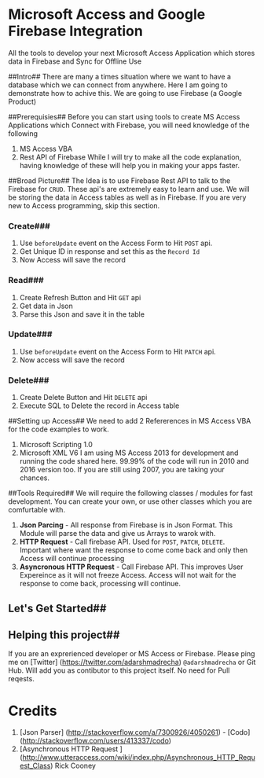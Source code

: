 # Microsoft Access and Google Firebase Integration
All the tools to develop your next Microsoft Access Application which stores data in Firebase and Sync for Offline Use

##Intro##
There are many a times situation where we want to have a database which we can connect from anywhere. Here I am going to demonstrate how to achive this. We are going to use Firebase (a Google Product)

##Prerequisies##
Before you can start using tools to create MS Access Applications which Connect with Firebase, you will need knowledge of the following
  1. MS Access VBA
  2. Rest API of Firebase 
  While I will try to make all the code explanation, having knowledge of these will help you in making your apps faster.

##Broad Picture##
The Idea is to use Firebase Rest API to talk to the Firebase for `CRUD`. These api's are extremely easy to learn and use. We will be storing the data in Access tables as well as in Firebase. If you are very new to Access programming, skip this section.

### Create###
  1. Use `beforeUpdate` event on the Access Form to Hit `POST` api.
  2. Get Unique ID in response and set this as the `Record Id`
  3. Now Access will save the record
  
### Read###
  1. Create Refresh Button and Hit `GET` api
  2. Get data in Json
  3. Parse this Json and save it in the table
  
### Update###
  1. Use `beforeUpdate` event on the Access Form to Hit `PATCH` api.
  2. Now access will save the record
  
### Delete###
  1. Create Delete Button and Hit `DELETE` api
  2. Execute SQL to Delete the record in Access table

##Setting up Access##
We need to add 2 Refererences in MS Access VBA for the code examples to work.
  1. Microsoft Scripting 1.0
  2. Microsoft XML V6
I am using MS Access 2013 for development and running the code shared here. 99.99% of the code will run in 2010 and 2016 version too. If you are still using 2007, you are taking your chances. 

##Tools Required##
We will require the following classes / modules for fast development. You can create your own, or use other classes which you are comfurtable with.
  1. **Json Parcing** - All response from Firebase is in Json Format. This Module will parse the data and give us Arrays to warok with.
  2. **HTTP Request** - Call firebase API. Used for `POST`, `PATCH`, `DELETE`. Important where want the response to come come back and only then Access will continue processing
  3. **Asyncronous HTTP Request** - Call Firebase API. This improves User Expereince as it will not freeze Access. Access will not wait for the response to come back, processing will continue.


## Let's Get Started##



## Helping this project##
If you are an exprerienced developer or MS Access or Firebase.
  Please ping me on [Twitter] (https://twitter.com/adarshmadrecha) `@adarshmadrecha` or Git Hub. Will add you as contibutor to this project itself. No need for Pull reqests. 
  
# Credits #
  1. [Json Parser]  (http://stackoverflow.com/a/7300926/4050261) -  [Codo] (http://stackoverflow.com/users/413337/codo)
  2. [Asynchronous HTTP Request ] (http://www.utteraccess.com/wiki/index.php/Asynchronous_HTTP_Request_Class) Rick Cooney
